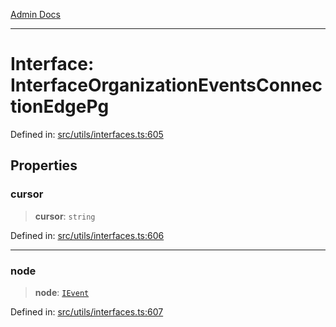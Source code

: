 [Admin Docs](/)

***

# Interface: InterfaceOrganizationEventsConnectionEdgePg

Defined in: [src/utils/interfaces.ts:605](https://github.com/PalisadoesFoundation/talawa-admin/blob/main/src/utils/interfaces.ts#L605)

## Properties

### cursor

> **cursor**: `string`

Defined in: [src/utils/interfaces.ts:606](https://github.com/PalisadoesFoundation/talawa-admin/blob/main/src/utils/interfaces.ts#L606)

***

### node

> **node**: [`IEvent`](IEvent.md)

Defined in: [src/utils/interfaces.ts:607](https://github.com/PalisadoesFoundation/talawa-admin/blob/main/src/utils/interfaces.ts#L607)
